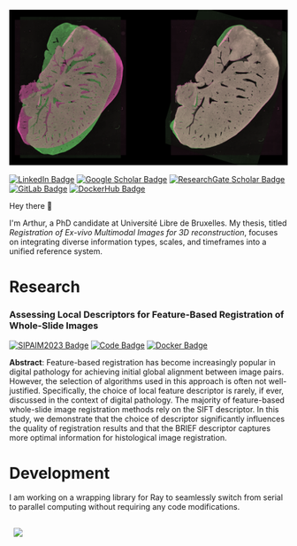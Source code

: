 ![aelskens' Banner](./assets/GitHubHeader.png)

[![LinkedIn Badge](https://img.shields.io/badge/LinkedIn-0077B5?style=for-the-badge&logo=linkedin)](https://www.linkedin.com/in/arthurelskens/)
[![Google Scholar Badge](https://img.shields.io/badge/Scholar-4285F4?style=for-the-badge&logo=googlescholar&logoColor=white)](https://scholar.google.com/citations?hl=fr&user=X48FKD4AAAAJ)
[![ResearchGate Scholar Badge](https://img.shields.io/badge/ResearchGate-00ccbb?style=for-the-badge&logo=researchgate&logoColor=white)](https://www.researchgate.net/profile/Arthur-Elskens)
[![GitLab Badge](https://img.shields.io/badge/GitLab-330F63?style=for-the-badge&logo=gitlab)](https://gitlab.com/aelskens)
[![DockerHub Badge](https://img.shields.io/badge/DockerHub-1D63ED?style=for-the-badge&logo=docker&logoColor=white)
](https://hub.docker.com/u/aelskens)

Hey there 👋

I'm Arthur, a PhD candidate at Université Libre de Bruxelles. My thesis, titled *Registration of Ex-vivo Multimodal Images for 3D reconstruction*, focuses on integrating diverse information types, scales, and timeframes into a unified reference system.

# Research

### Assessing Local Descriptors for Feature-Based Registration of Whole-Slide Images

[![SIPAIM2023 Badge](https://img.shields.io/badge/DOI-10.1109%2FSIPAIM56729.2023.10373514-3670A0?style=flat)](https://doi.org/10.1109/SIPAIM56729.2023.10373514)
[![Code Badge](https://img.shields.io/badge/code-3670A0?style=flat&logo=python&logoColor=ffdd54&labelColor=grey)](https://gitlab.com/prother-wal_ulb_lis_mnu/feature-based_registration/-/tree/sipaim23?ref_type=heads)
[![Docker Badge](https://img.shields.io/badge/image-3670A0?style=flat&logo=docker&labelColor=grey)
](https://hub.docker.com/layers/aelskens/feature/sipaim23/images/sha256-d895ada3483f87f1298d4477241af7a7f2dfed1ad4ba7fd2b8615480d05440ff?context=repo)

**Abstract**: Feature-based registration has become increasingly popular in digital pathology for achieving initial global alignment between image pairs. However, the selection of algorithms used in this approach is often not well-justified. Specifically, the choice of local feature descriptor is rarely, if ever, discussed in the context of digital pathology. The majority of feature-based whole-slide image registration methods rely on the SIFT descriptor. In this study, we demonstrate that the choice of descriptor significantly influences the quality of registration results and that the BRIEF descriptor captures more optimal information for histological image registration.

# Development

I am working on a wrapping library for Ray to seamlessly switch from serial to parallel computing without requiring any code modifications.

<a href="https://github.com/aelskens/ray-ease">
  <img align="center" style="margin:1rem 0.5rem" src="https://github-readme-stats.vercel.app/api/pin/?username=aelskens&repo=ray-ease" />
</a>
